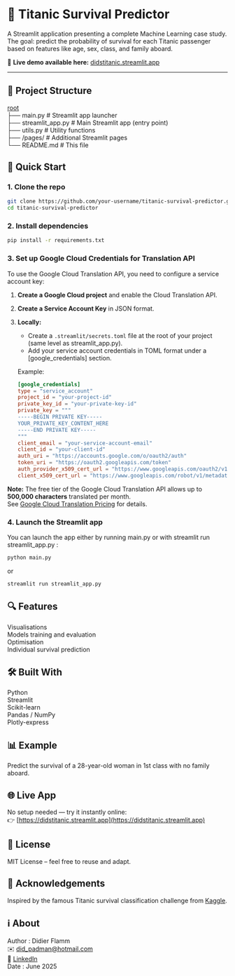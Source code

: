 # 🚢 Titanic Survival Predictor

A Streamlit application presenting a complete Machine Learning case study.  
The goal: predict the probability of survival for each Titanic passenger based on features like age, sex, class, and family aboard.

🔗 **Live demo available here:** [didstitanic.streamlit.app](https://didstitanic.streamlit.app/)

---

## 📁 Project Structure
[root](https://github.com/DidierFlamm/titanic-survival-predictor)  
├── main.py          # Streamlit app launcher  
├── streamlit_app.py # Main Streamlit app (entry point)  
├── utils.py         # Utility functions  
├── /pages/          # Additional Streamlit pages  
└── README.md        # This file

  
## 🚀 Quick Start

### 1. Clone the repo
```bash
git clone https://github.com/your-username/titanic-survival-predictor.git
cd titanic-survival-predictor
```

### 2. Install dependencies
```bash
pip install -r requirements.txt
```

### 3. Set up Google Cloud Credentials for Translation API
To use the Google Cloud Translation API, you need to configure a service account key:

1. **Create a Google Cloud project** and enable the Cloud Translation API.

2. **Create a Service Account Key** in JSON format.

3. **Locally:**
   - Create a `.streamlit/secrets.toml` file at the root of your project (same level as streamlit_app.py).
   - Add your service account credentials in TOML format under a [google_credentials] section.  
   
   Example:

   ```toml
   [google_credentials]
   type = "service_account"
   project_id = "your-project-id"
   private_key_id = "your-private-key-id"
   private_key = """
   -----BEGIN PRIVATE KEY-----
   YOUR_PRIVATE_KEY_CONTENT_HERE
   -----END PRIVATE KEY-----
   """
   client_email = "your-service-account-email"
   client_id = "your-client-id"
   auth_uri = "https://accounts.google.com/o/oauth2/auth"
   token_uri = "https://oauth2.googleapis.com/token"
   auth_provider_x509_cert_url = "https://www.googleapis.com/oauth2/v1/certs"
   client_x509_cert_url = "https://www.googleapis.com/robot/v1/metadata/x509/your-service-account-email"
   ```

**Note:** The free tier of the Google Cloud Translation API allows up to **500,000 characters** translated per month.  
See [Google Cloud Translation Pricing](https://cloud.google.com/translate/pricing) for details.

### 4. Launch the Streamlit app
You can launch the app either by running main.py or with streamlit run streamlit_app.py :  
```bash
python main.py
```
or
```bash
streamlit run streamlit_app.py
```
  
## 🔍 Features
Visualisations  
Models training and evaluation  
Optimisation  
Individual survival prediction  
  
## 🛠 Built With
Python  
Streamlit  
Scikit-learn  
Pandas / NumPy  
Plotly-express  
  
## 📊 Example
Predict the survival of a 28-year-old woman in 1st class with no family aboard.

## 🌐 Live App  
No setup needed — try it instantly online:  
👉 [https://didstitanic.streamlit.app](https://didstitanic.streamlit.app)
  
## 📄 License  
MIT License – feel free to reuse and adapt.
  
## 🙌 Acknowledgements  
Inspired by the famous Titanic survival classification challenge from [Kaggle](https://www.kaggle.com/competitions/titanic/overview).

## ℹ️ About
Author : Didier Flamm  
✉️ did_padman@hotmail.com  
🔗 [LinkedIn](https://www.linkedin.com/in/didier-flamm)  
Date : June 2025
